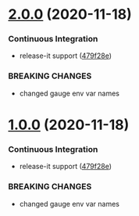 # [2.0.0](https://github.com/jbadeau/xray-report/compare/0.3.1...2.0.0) (2020-11-18)


### Continuous Integration

* release-it support ([479f28e](https://github.com/jbadeau/xray-report/commit/479f28eba31328fda94ba6cceb3917000deb9a1d))


### BREAKING CHANGES

* changed gauge env var names

# [1.0.0](https://github.com/jbadeau/xray-report/compare/0.3.1...1.0.0) (2020-11-18)


### Continuous Integration

* release-it support ([479f28e](https://github.com/jbadeau/xray-report/commit/479f28eba31328fda94ba6cceb3917000deb9a1d))


### BREAKING CHANGES

* changed gauge env var names

